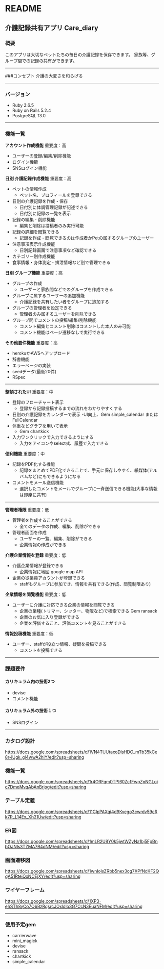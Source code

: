 # README

## 介護記録共有アプリ Care_diary

### 概要
このアプリは大切なペットたちの毎日の介護記録を保存できます。
家族等、グループ間での記録の共有ができます。
___
###コンセプト
介護の大変さを和らげる
___
### バージョン
- Ruby 2.6.5
- Ruby on Rails 5.2.4
- PostgreSQL 13.0
___
### 機能一覧
**アカウント作成機能** 重要度：高
- ユーザーの登録/編集/削除機能
- ログイン機能
- SNSログイン機能

**日別 介護記録作成機能** 重要度：高
- ペットの情報作成
  - ペット名、プロフィールを登録できる
- 日別の介護記録を作成・保存
  - 日付別に体調管理記録が記述できる
  - 日付別に記録の一覧を表示
- 記録の編集・削除機能
  - 編集と削除は投稿者のみ実行可能
- 記録の詳細を閲覧できる
  - 記録を作成・閲覧できるのは作成者かPetの属するグループのユーザー
- 注意事項表示作成機能
  - 日別記録画面で注意事項など確認できる
- カテゴリー別作成機能
- 食事情報・身体測定・排泄情報など別で管理できる

**日別 グループ機能** 重要度：高
- グループの作成
  - ユーザーと家族間などでのグループを作成できる
- グループに属するユーザーの追加機能
  - 介護記録を共有したい者をグループに追加する
- グループの管理者を設定できる
  - 管理者のみ属するユーザーを削除できる
- グループ間でコメントの投稿/編集/削除機能
  - コメント編集とコメント削除はコメントした本人のみ可能
  - コメント機能はページ遷移なしで実行できる

**その他要件機能** 重要度：高
- herokuかAWSへアップロード
- 辞書機能
- エラーページの実装
- seedデータ(最低20件)
- RSpec
___
**整頓されたUI** 重要度：中
- 登録のフローチャート表示
  - 登録から記録投稿するまでの流れをわかりやすくする
- 日別の介護記録をカレンダーで表示
  -UI向上、Gem simple_calendar または FullCalendar
- 体重などグラフを用いて表示
  - Gem chartkick
- 入力ワンクリックで入力できるようにする
  - 入力をアイコンやselect式、履歴で入力できる

**便利機能** 重要度：中
- 記録をPDF化する機能
  - 記録をまとめてPDF化できることで、手元に保存しやすく、紙媒体(アルバムなど)にもできるようになる
- コメントをメール送信機能
  - 選択したコメントをメールでグループに一斉送信できる機能(大事な情報は即座に共有)
___
**管理者権限** 重要度：低
- 管理者を作成することができる
  - 全てのデータの作成、編集、削除ができる
- 管理者画面を作成
  - ユーザーの一覧、編集、削除ができる
  - 企業情報の作成ができる

**介護企業情報を登録** 重要度：低
- 介護企業情報が登録できる
  - 企業情報に地図 google map API
- 企業の従業員アカウントが登録できる
  - staffもグループに参加でき、情報を共有できる(作成、閲覧制限あり)

**企業情報を閲覧機能** 重要度：低
- ユーザーに介護に対応できる企業の情報を閲覧できる
  - 企業の業種(トリマー、シッター、物販など)で検索できる Gem ransack
  - 企業のお気に入り登録ができる
  - 企業を評価すること、評価コメントを見ることができる

**情報投稿機能** 重要度：低
- ユーザー、staffが役立つ情報、疑問を投稿できる
  - コメントを投稿できる
___
### 課題要件
#### カリキュラム内の技術2つ
- devise
- コメント機能
#### カリキュラム外の技術１つ
- SNSログイン
___
### カタログ設計
https://docs.google.com/spreadsheets/d/1VN4TUUtaxoDlsHDO_mTb35kCe8r-iUgk_gl4wwA2hIY/edit?usp=sharing

### 機能一覧
https://docs.google.com/spreadsheets/d/1r4ORFqm0TPI60ZcfFwpZpNGLoic7DmoMvqAbAnBrjog/edit?usp=sharing

### テーブル定義
https://docs.google.com/spreadsheets/d/11ClpPAXqi4d9Kvego3cwrdv59cRk7P_L14Ex_Xh31Uw/edit?usp=sharing

### ER図
https://docs.google.com/spreadsheets/d/1mLR2U8Y0k5jwtWZyNa1bj5FpBnbOJNIs3TZMA7B4dNM/edit?usp=sharing

### 画面遷移図
https://docs.google.com/spreadsheets/d/1wnIoIsZRbb5nex3cg7XPfNdKF2QgA51RteiQxNCEjXY/edit?usp=sharing

### ワイヤーフレーム
https://docs.google.com/spreadsheets/d/1XP3-ehSTh8yCo7O6BzRgsrcJOxldlo3G7CcN3EuaNFM/edit?usp=sharing
___
### 使用予定gem
- carrierwave
- mini_magick
- devise
- ransack
- chartkick
- simple_calendar
